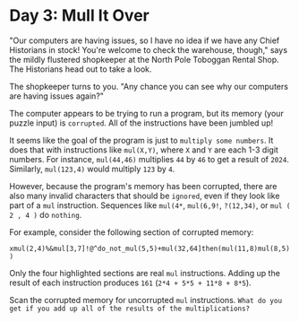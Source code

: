 # Day 3: Mull It Over

"Our computers are having issues, so I have no idea if we have any Chief Historians in stock! You're welcome to check
the warehouse, though," says the mildly flustered shopkeeper at the North Pole Toboggan Rental Shop. The Historians head
out to take a look.

The shopkeeper turns to you. "Any chance you can see why our computers are having issues again?"

The computer appears to be trying to run a program, but its memory (your puzzle input) is `corrupted`. All of the
instructions have been jumbled up!

It seems like the goal of the program is just to `multiply some numbers`. It does that with instructions like
`mul(X,Y)`,
where `X` and `Y` are each 1-3 digit numbers. For instance, `mul(44,46)` multiplies `44` by `46` to get a result of
`2024`.
Similarly, `mul(123,4)` would multiply `123` by `4`.

However, because the program's memory has been corrupted, there are also many invalid characters that should be
`ignored`,
even if they look like part of a `mul` instruction. Sequences like `mul(4*`, `mul(6,9!`, `?(12,34)`, or `mul ( 2 , 4 )`
do
`nothing`.

For example, consider the following section of corrupted memory:

`xmul(2,4)%&mul[3,7]!@^do_not_mul(5,5)+mul(32,64]then(mul(11,8)mul(8,5))`

Only the four highlighted sections are real `mul` instructions. Adding up the result of each instruction produces
`161` (`2*4 + 5*5 + 11*8 + 8*5`).

Scan the corrupted memory for uncorrupted `mul` instructions. `What do you get if you add up all of the results of the
multiplications?`